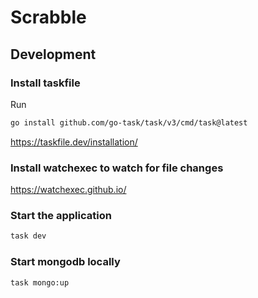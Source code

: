 # Scrabble

## Development

### Install taskfile

Run

```bash
go install github.com/go-task/task/v3/cmd/task@latest
```

https://taskfile.dev/installation/

### Install watchexec to watch for file changes

https://watchexec.github.io/

### Start the application

```bash
task dev
```

### Start mongodb locally

```bash
task mongo:up
```
